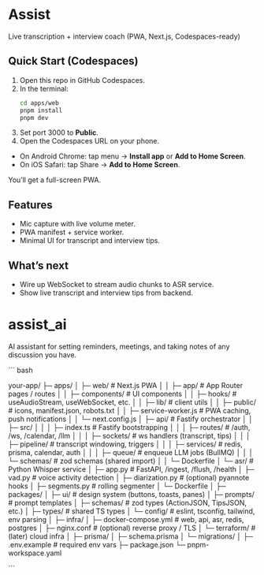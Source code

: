 # Assist

Live transcription + interview coach (PWA, Next.js, Codespaces-ready)

## Quick Start (Codespaces)

1. Open this repo in GitHub Codespaces.
2. In the terminal:
   ```sh
   cd apps/web
   pnpm install
   pnpm dev
   ```
3. Set port 3000 to **Public**.
4. Open the Codespaces URL on your phone.

- On Android Chrome: tap menu → **Install app** or **Add to Home Screen**.
- On iOS Safari: tap Share → **Add to Home Screen**.

You’ll get a full-screen PWA.

## Features

- Mic capture with live volume meter.
- PWA manifest + service worker.
- Minimal UI for transcript and interview tips.

## What’s next

- Wire up WebSocket to stream audio chunks to ASR service.
- Show live transcript and interview tips from backend.

# assist_ai
AI assistant for setting reminders, meetings, and taking notes of any discussion you have. 

´´´
bash

your-app/
├─ apps/
│  ├─ web/                         # Next.js PWA
│  │  ├─ app/                      # App Router pages / routes
│  │  ├─ components/               # UI components
│  │  ├─ hooks/                    # useAudioStream, useWebSocket, etc.
│  │  ├─ lib/                      # client utils
│  │  ├─ public/                   # icons, manifest.json, robots.txt
│  │  ├─ service-worker.js         # PWA caching, push notifications
│  │  └─ next.config.js
│  ├─ api/                         # Fastify orchestrator
│  │  ├─ src/
│  │  │  ├─ index.ts               # Fastify bootstrapping
│  │  │  ├─ routes/                # /auth, /ws, /calendar, /llm
│  │  │  ├─ sockets/               # ws handlers (transcript, tips)
│  │  │  ├─ pipeline/              # transcript windowing, triggers
│  │  │  ├─ services/              # redis, prisma, calendar, auth
│  │  │  ├─ queue/                 # enqueue LLM jobs (BullMQ)
│  │  │  └─ schemas/               # zod schemas (shared import)
│  │  └─ Dockerfile
│  └─ asr/                         # Python Whisper service
│     ├─ app.py                    # FastAPI, /ingest, /flush, /health
│     ├─ vad.py                    # voice activity detection
│     ├─ diarization.py            # (optional) pyannote hooks
│     ├─ segments.py               # rolling segmenter
│     └─ Dockerfile
│
├─ packages/
│  ├─ ui/                          # design system (buttons, toasts, panes)
│  ├─ prompts/                     # prompt templates
│  ├─ schemas/                     # zod types (ActionJSON, TipsJSON, etc.)
│  ├─ types/                       # shared TS types
│  └─ config/                      # eslint, tsconfig, tailwind, env parsing
│
├─ infra/
│  ├─ docker-compose.yml           # web, api, asr, redis, postgres
│  ├─ nginx.conf                   # (optional) reverse proxy / TLS
│  └─ terraform/                   # (later) cloud infra
│
├─ prisma/
│  ├─ schema.prisma
│  └─ migrations/
│
├─ .env.example                    # required env vars
├─ package.json
└─ pnpm-workspace.yaml


´´´
